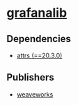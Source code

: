 # [grafanalib](https://pypi.org/project/grafanalib)

## Dependencies
- [attrs (==20.3.0)](packages/a/attrs.md)



## Publishers
- [weaveworks](https://pypi.org/user/weaveworks)


